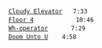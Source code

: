 [`Cloudy Elevator`](cloudy-elevator.mp3) ` 7:33`  
[`Floor 4`](floor-4.mp3)      `10:46`  
[`Wh-operator`](wh-operator.mp3)    `7:29`  
[`Doom Unto U`](doom-unto-u.mp3)  `4:58`
